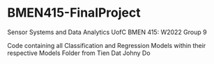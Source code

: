 # BMEN415-FinalProject
Sensor Systems and Data Analytics
UofC BMEN 415: W2022
Group 9 

Code containing all Classification and Regression Models within their respective Models Folder from Tien Dat Johny Do
